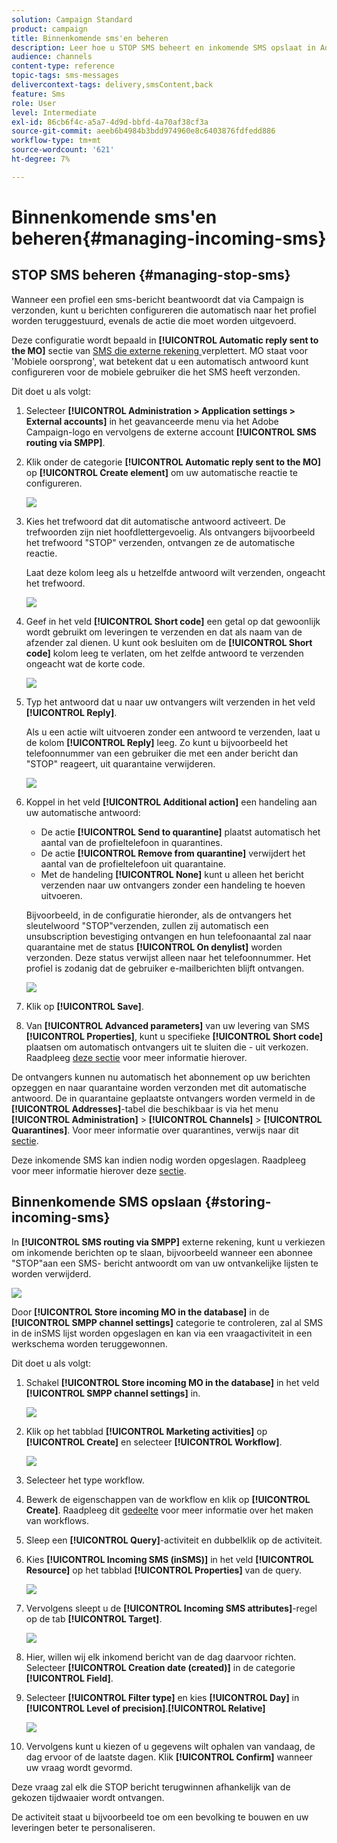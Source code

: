 ```yaml
---
solution: Campaign Standard
product: campaign
title: Binnenkomende sms'en beheren
description: Leer hoe u STOP SMS beheert en inkomende SMS opslaat in Adobe Campaign.
audience: channels
content-type: reference
topic-tags: sms-messages
delivercontext-tags: delivery,smsContent,back
feature: Sms
role: User
level: Intermediate
exl-id: 86cb6f4c-a5a7-4d9d-bbfd-4a70af38cf3a
source-git-commit: aeeb6b4984b3bdd974960e8c6403876fdfedd886
workflow-type: tm+mt
source-wordcount: '621'
ht-degree: 7%

---
```


# Binnenkomende sms&#39;en beheren{#managing-incoming-sms}

## STOP SMS beheren {#managing-stop-sms}

Wanneer een profiel een sms-bericht beantwoordt dat via Campaign is verzonden, kunt u berichten configureren die automatisch naar het profiel worden teruggestuurd, evenals de actie die moet worden uitgevoerd.

Deze configuratie wordt bepaald in **[!UICONTROL Automatic reply sent to the MO]** sectie van [SMS die externe rekening ](../../administration/using/configuring-sms-channel.md#defining-an-sms-routing) verplettert. MO staat voor &#39;Mobiele oorsprong&#39;, wat betekent dat u een automatisch antwoord kunt configureren voor de mobiele gebruiker die het SMS heeft verzonden.

Dit doet u als volgt:

1. Selecteer **[!UICONTROL Administration > Application settings > External accounts]** in het geavanceerde menu via het Adobe Campaign-logo en vervolgens de externe account **[!UICONTROL SMS routing via SMPP]**.
1. Klik onder de categorie **[!UICONTROL Automatic reply sent to the MO]** op **[!UICONTROL Create element]** om uw automatische reactie te configureren.

   ![](assets/sms_mo_1.png)

1. Kies het trefwoord dat dit automatische antwoord activeert. De trefwoorden zijn niet hoofdlettergevoelig. Als ontvangers bijvoorbeeld het trefwoord &quot;STOP&quot; verzenden, ontvangen ze de automatische reactie.

   Laat deze kolom leeg als u hetzelfde antwoord wilt verzenden, ongeacht het trefwoord.

   ![](assets/sms_mo_2.png)

1. Geef in het veld **[!UICONTROL Short code]** een getal op dat gewoonlijk wordt gebruikt om leveringen te verzenden en dat als naam van de afzender zal dienen. U kunt ook besluiten om de **[!UICONTROL Short code]** kolom leeg te verlaten, om het zelfde antwoord te verzenden ongeacht wat de korte code.

   ![](assets/sms_mo_4.png)

1. Typ het antwoord dat u naar uw ontvangers wilt verzenden in het veld **[!UICONTROL Reply]**.

   Als u een actie wilt uitvoeren zonder een antwoord te verzenden, laat u de kolom **[!UICONTROL Reply]** leeg. Zo kunt u bijvoorbeeld het telefoonnummer van een gebruiker die met een ander bericht dan &quot;STOP&quot; reageert, uit quarantaine verwijderen.

   ![](assets/sms_mo_3.png)

1. Koppel in het veld **[!UICONTROL Additional action]** een handeling aan uw automatische antwoord:

   * De actie **[!UICONTROL Send to quarantine]** plaatst automatisch het aantal van de profieltelefoon in quarantines.
   * De actie **[!UICONTROL Remove from quarantine]** verwijdert het aantal van de profieltelefoon uit quarantaine.
   * Met de handeling **[!UICONTROL None]** kunt u alleen het bericht verzenden naar uw ontvangers zonder een handeling te hoeven uitvoeren.

   Bijvoorbeeld, in de configuratie hieronder, als de ontvangers het sleutelwoord &quot;STOP&quot;verzenden, zullen zij automatisch een unsubscription bevestiging ontvangen en hun telefoonaantal zal naar quarantaine met de status **[!UICONTROL On denylist]** worden verzonden. Deze status verwijst alleen naar het telefoonnummer. Het profiel is zodanig dat de gebruiker e-mailberichten blijft ontvangen.

   ![](assets/sms_mo.png)

1. Klik op **[!UICONTROL Save]**.

1. Van **[!UICONTROL Advanced parameters]** van uw levering van SMS **[!UICONTROL Properties]**, kunt u specifieke **[!UICONTROL Short code]** plaatsen om automatisch ontvangers uit te sluiten die - uit verkozen. Raadpleeg [deze sectie](../../administration/using/configuring-sms-channel.md#configuring-sms-properties) voor meer informatie hierover.

De ontvangers kunnen nu automatisch het abonnement op uw berichten opzeggen en naar quarantaine worden verzonden met dit automatische antwoord. De in quarantaine geplaatste ontvangers worden vermeld in de **[!UICONTROL Addresses]**-tabel die beschikbaar is via het menu **[!UICONTROL Administration]** > **[!UICONTROL Channels]** > **[!UICONTROL Quarantines]**. Voor meer informatie over quarantines, verwijs naar dit [sectie](../../sending/using/understanding-quarantine-management.md).

Deze inkomende SMS kan indien nodig worden opgeslagen. Raadpleeg voor meer informatie hierover deze [sectie](#storing-incoming-sms).

## Binnenkomende SMS opslaan {#storing-incoming-sms}

In **[!UICONTROL SMS routing via SMPP]** externe rekening, kunt u verkiezen om inkomende berichten op te slaan, bijvoorbeeld wanneer een abonnee &quot;STOP&quot;aan een SMS- bericht antwoordt om van uw ontvankelijke lijsten te worden verwijderd.

![](assets/sms_config_mo_1.png)

Door **[!UICONTROL Store incoming MO in the database]** in de **[!UICONTROL SMPP channel settings]** categorie te controleren, zal al SMS in de inSMS lijst worden opgeslagen en kan via een vraagactiviteit in een werkschema worden teruggewonnen.

Dit doet u als volgt:

1. Schakel **[!UICONTROL Store incoming MO in the database]** in het veld **[!UICONTROL SMPP channel settings]** in.

   ![](assets/sms_config_mo_2.png)

1. Klik op het tabblad **[!UICONTROL Marketing activities]** op **[!UICONTROL Create]** en selecteer **[!UICONTROL Workflow]**.

   ![](assets/sms_config_mo_3.png)

1. Selecteer het type workflow.
1. Bewerk de eigenschappen van de workflow en klik op **[!UICONTROL Create]**. Raadpleeg dit [gedeelte](../../automating/using/building-a-workflow.md) voor meer informatie over het maken van workflows.
1. Sleep een **[!UICONTROL Query]**-activiteit en dubbelklik op de activiteit.
1. Kies **[!UICONTROL Incoming SMS (inSMS)]** in het veld **[!UICONTROL Resource]** op het tabblad **[!UICONTROL Properties]** van de query.

   ![](assets/sms_config_mo_4.png)

1. Vervolgens sleept u de **[!UICONTROL Incoming SMS attributes]**-regel op de tab **[!UICONTROL Target]**.

   ![](assets/sms_config_mo_5.png)

1. Hier, willen wij elk inkomend bericht van de dag daarvoor richten. Selecteer **[!UICONTROL Creation date (created)]** in de categorie **[!UICONTROL Field]**.
1. Selecteer **[!UICONTROL Filter type]** en kies **[!UICONTROL Day]** in **[!UICONTROL Level of precision]**.**[!UICONTROL Relative]**

   ![](assets/sms_config_mo_6.png)

1. Vervolgens kunt u kiezen of u gegevens wilt ophalen van vandaag, de dag ervoor of de laatste dagen. Klik **[!UICONTROL Confirm]** wanneer uw vraag wordt gevormd.

Deze vraag zal elk die STOP bericht terugwinnen afhankelijk van de gekozen tijdwaaier wordt ontvangen.

De activiteit staat u bijvoorbeeld toe om een bevolking te bouwen en uw leveringen beter te personaliseren.
